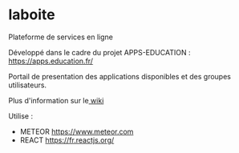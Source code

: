 # laboite

Plateforme de services en ligne

Développé dans le cadre du projet APPS-EDUCATION : https://apps.education.fr/

Portail de presentation des applications disponibles et des groupes utilisateurs.

Plus d'information sur le[ wiki](https://gitlab.mim-libre.fr/alphabet/laboite/-/wikis/home)

Utilise : 
 - METEOR https://www.meteor.com
 - REACT  https://fr.reactjs.org/

